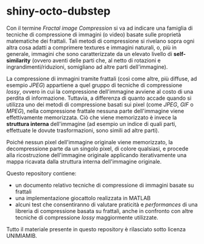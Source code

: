 # shiny-octo-dubstep

Con il termine *Fractal image Compression* si va ad indicare una famiglia di tecniche di compressione di immagini (o video) basate sulle proprietà matematiche dei frattali. Tali metodi di compressione si rivelano sopra ogni altra cosa adatti a comprimere textures e immagini naturali, o, più in generale, immagini che sono caratterizzate da un elevato livello di **self-similarity** (ovvero aventi delle parti che, al netto di rotazioni e ingrandimenti/riduzioni, somigliano ad altre parti dell'immagine).

La compressione di immagini tramite frattali (così come altre, più diffuse, ad esempio *JPEG*) appartiene a quel gruppo di tecniche di compressione *lossy*, ovvero in cui la compressione dell'immagine avviene al costo di una perdita di informazione. Tuttavia, a differenza di quanto accade quando si utilizza uno dei metodi di compressione basati sui pixel (come *JPEG*, *GIF* o *MPEG*), nella compressione frattale nessuna parte dell'immagine viene effettivamente memorizzata. Ciò che viene memorizzato è invece la **struttura interna** dell'immagine (ad esempio un indice di quali parti, effettuate le dovute trasformazioni, sono simili ad altre parti). 

Poiché nessun pixel dell'immagine originale viene memorizzato, la decompressione parte da un singolo pixel, di colore qualsiasi, e procede alla ricostruzione dell'immagine originale applicando iterativamente una mappa ricavata dalla struttura interna dell'immagine originale.

Questo repository contiene:
* un documento relativo tecniche di compressione di immagini basate su frattali
* una implementazione giocattolo realizzata in MATLAB
* alcuni test che consentiranno di valutare praticità e *performances* di una libreria di compressione basata su frattali, anche in confronto con altre tecniche di compressione *lossy* maggiormente utilizzate.

Tutto il materiale presente in questo repository è rilasciato sotto licenza UNIMIAMIB.
